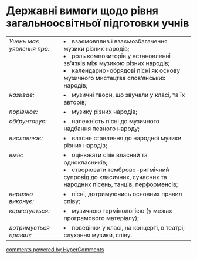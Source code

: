 <div id="hypercomments_widget" class="js-hypercomments-widget invisible"></div>

# Державні вимоги  щодо рівня загальноосвітньої підготовки учнів

<table>
<tbody>
  <tr>
    <td style="vertical-align:top !important;">
<i>Учень має уявлення про:</i><br></td>
<td>
<li>взаємовплив  і взаємозбагачення музики різних народів;</li>
<li>роль композиторів у встановленні зв’язків між музикою різних народів;</li>
<li>календарно-обрядові пісні як основу музичного мистецтва слов’янських народів;</li>
</td>
</tr>
<tr>
    <td style="vertical-align:top !important;">
<i>називає:</i><br></td>
<td><li>музичні твори, що звучали у класі, та їх авторів;</li></td>
</tr>
<tr>
<td style="vertical-align:top !important;">
<i>порівнює:</i><br></td>
<td><li>музику різних народів;</li></td>
</tr>
<tr>
    <td style="vertical-align:top !important;">
<i>обґрунтовує:</i><br></td>
<td><li>належність пісні до музичного надбання певного народу;</li></td>
</tr>
<tr>    
    <td style="vertical-align:top !important;">
<i>висловлює:</i><br></td>
<td><li>власне ставлення до народної музики різних народів;</li></td>
</tr>
<tr>
    <td style="vertical-align:top !important;">
<i>вміє:</i><br></td>
<td><li>оцінювати спів власний та однокласників;</li>
<li>створювати темброво-ритмічний супровід до класичних, сучасних та народних пісень, танців, перформенсів;</li></td>
</tr>
<tr>
    <td style="vertical-align:top !important;">
<i>виразно виконує:</i></td>
<td style="vertical-align:top !important;"><li>пісні, дотримуючись основних правил співу;</li></td>
</tr>
<tr>
<td style="vertical-align:top !important;">
<i>користується:</i><br></td>
<td><li>музичною термінологією (у межах програмового матеріалу);</li></td>
</tr>
<tr>
<td style="vertical-align:top !important;">
<i>дотримується правил:</i><br></td>
<td style="vertical-align:top !important;"><li>поведінки у класі, на концерті, в театрі; слухання музики, співу.
</li></td>
</tr>
</tbody>
</table>

<div class="js-hypercomments-container">
    <a href="http://hypercomments.com" class="hc-link" title="comments widget">comments powered by HyperComments</a>
</div>